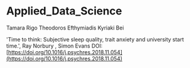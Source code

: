 # Applied_Data_Science

Tamara Rigo
Theodoros Efthymiadis
Kyriaki Bei

'Time to think: Subjective sleep quality, trait anxiety and university
start time.', Ray Norbury , Simon Evans
DOI: [https://doi.org/10.1016/j.psychres.2018.11.054](https://doi.org/10.1016/j.psychres.2018.11.054)
